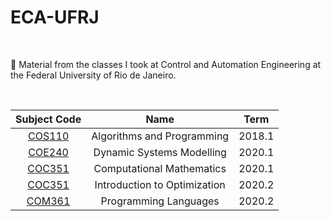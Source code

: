 # ECA-UFRJ

<br>

📕 Material from the classes I took at Control and Automation Engineering at the Federal University of Rio de Janeiro.

<br>

| Subject Code       | Name | Term|
| :---:       |    :----:  | :----:|
| [COS110](https://github.com/EricaFer/COS110)  | Algorithms and Programming   |   2018.1 | 
| [COE240](https://github.com/EricaFer/COE240) |  Dynamic Systems Modelling  | 2020.1|      
| [COC351](https://github.com/EricaFer/COC351) | Computational Mathematics | 2020.1 | 
| [COC351](https://github.com/EricaFer/COC351) | Introduction to Optimization | 2020.2 |
| [COM361](https://github.com/EricaFer/COM361) | Programming Languages | 2020.2 | 
  

